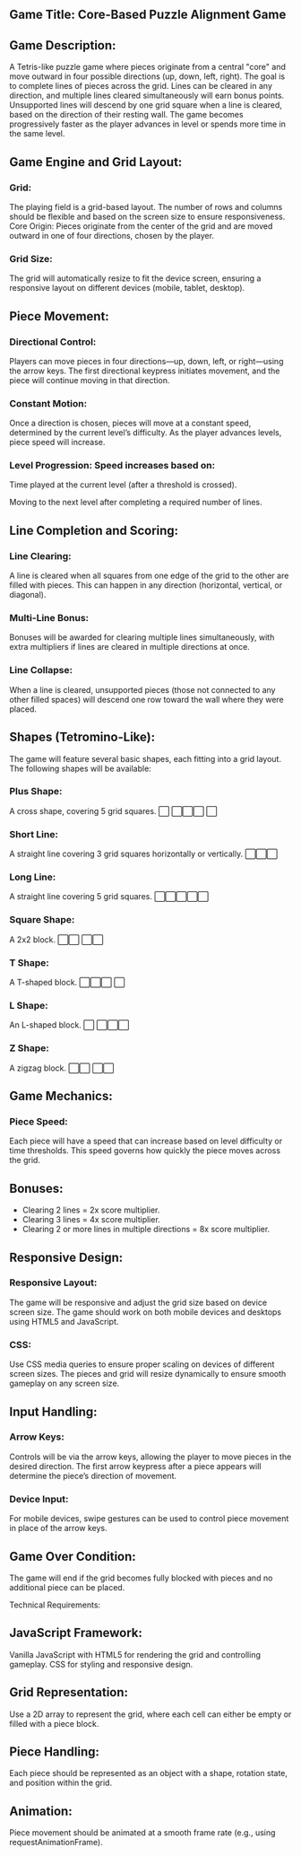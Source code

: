 ## Game Title: Core-Based Puzzle Alignment Game

## Game Description:
A Tetris-like puzzle game where pieces originate from a central "core" and move outward in four possible directions (up, down, left, right). The goal is to complete lines of pieces across the grid. Lines can be cleared in any direction, and multiple lines cleared simultaneously will earn bonus points. Unsupported lines will descend by one grid square when a line is cleared, based on the direction of their resting wall. The game becomes progressively faster as the player advances in level or spends more time in the same level.

## Game Engine and Grid Layout:

### Grid:
The playing field is a grid-based layout. The number of rows and columns should be flexible and based on the screen size to ensure responsiveness.
Core Origin: Pieces originate from the center of the grid and are moved outward in one of four directions, chosen by the player.

### Grid Size:
The grid will automatically resize to fit the device screen, ensuring a responsive layout on different devices (mobile, tablet, desktop).

## Piece Movement:

### Directional Control:
Players can move pieces in four directions—up, down, left, or right—using the arrow keys. The first directional keypress initiates movement, and the piece will continue moving in that direction.

### Constant Motion:
 Once a direction is chosen, pieces will move at a constant speed, determined by the current level’s difficulty. As the player advances levels, piece speed will increase.

### Level Progression: Speed increases based on:
Time played at the current level (after a threshold is crossed).

Moving to the next level after completing a required number of lines.

## Line Completion and Scoring:

### Line Clearing:
A line is cleared when all squares from one edge of the grid to the other are filled with pieces. This can happen in any direction (horizontal, vertical, or diagonal).

### Multi-Line Bonus: 
Bonuses will be awarded for clearing multiple lines simultaneously, with extra multipliers if lines are cleared in multiple directions at once.

### Line Collapse:
When a line is cleared, unsupported pieces (those not connected to any other filled spaces) will descend one row toward the wall where they were placed.

## Shapes (Tetromino-Like):
The game will feature several basic shapes, each fitting into a grid layout. The following shapes will be available:

### Plus Shape:
A cross shape, covering 5 grid squares.
⬜
⬜⬜⬜
⬜

### Short Line:
A straight line covering 3 grid squares horizontally or vertically.
⬜⬜⬜

### Long Line:
A straight line covering 5 grid squares.
⬜⬜⬜⬜⬜

### Square Shape:
A 2x2 block.
⬜⬜
⬜⬜

### T Shape:
A T-shaped block.
⬜⬜⬜
  ⬜

### L Shape:
An L-shaped block.
⬜
⬜⬜⬜

### Z Shape:
A zigzag block.
⬜⬜
  ⬜⬜

## Game Mechanics:

### Piece Speed:
Each piece will have a speed that can increase based on level difficulty or time thresholds. This speed governs how quickly the piece moves across the grid.

## Bonuses:
* Clearing 2 lines = 2x score multiplier.
* Clearing 3 lines = 4x score multiplier.
* Clearing 2 or more lines in multiple directions = 8x score multiplier.

## Responsive Design:
### Responsive Layout:
The game will be responsive and adjust the grid size based on device screen size. The game should work on both mobile devices and desktops using HTML5 and JavaScript.

### CSS:
Use CSS media queries to ensure proper scaling on devices of different screen sizes. The pieces and grid will resize dynamically to ensure smooth gameplay on any screen size.

## Input Handling:
### Arrow Keys:
Controls will be via the arrow keys, allowing the player to move pieces in the desired direction. The first arrow keypress after a piece appears will determine the piece’s direction of movement.

### Device Input:
For mobile devices, swipe gestures can be used to control piece movement in place of the arrow keys.

## Game Over Condition:
The game will end if the grid becomes fully blocked with pieces and no additional piece can be placed.

Technical Requirements:

## JavaScript Framework:
Vanilla JavaScript with HTML5 for rendering the grid and controlling gameplay. CSS for styling and responsive design.

## Grid Representation:
Use a 2D array to represent the grid, where each cell can either be empty or filled with a piece block.

## Piece Handling:
Each piece should be represented as an object with a shape, rotation state, and position within the grid.

## Animation:
Piece movement should be animated at a smooth frame rate (e.g., using requestAnimationFrame).

